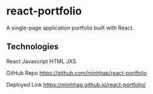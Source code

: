 # react-portfolio
A single-page application portfolio built with React.

## Technologies
React
Javascript
HTML
JXS

GitHub Repo
https://github.com/minhhap/react-portfolio

Deployed Link
https://minhhap.github.io/react-portfolio/

